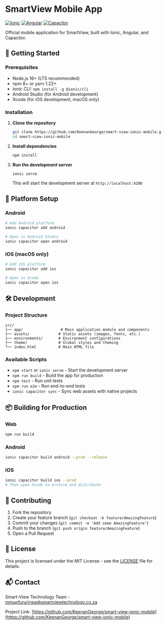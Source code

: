 # SmartView Mobile App

[![Ionic](https://img.shields.io/badge/Ionic-3880FF?style=for-the-badge&logo=ionic&logoColor=white)](https://ionicframework.com/)
[![Angular](https://img.shields.io/badge/Angular-DD0031?style=for-the-badge&logo=angular&logoColor=white)](https://angular.io/)
[![Capacitor](https://img.shields.io/badge/Capacitor-119EFF?style=for-the-badge&logo=capacitor&logoColor=white)](https://capacitorjs.com/)

Official mobile application for SmartView, built with Ionic, Angular, and Capacitor.

## 🚀 Getting Started

### Prerequisites

- Node.js 16+ (LTS recommended)
- npm 8+ or yarn 1.22+
- Ionic CLI: `npm install -g @ionic/cli`
- Android Studio (for Android development)
- Xcode (for iOS development, macOS only)

### Installation

1. **Clone the repository**
   ```bash
   git clone https://github.com/KeenanGeorge/smart-view-ionic-mobile.git
   cd smart-view-ionic-mobile
   ```

2. **Install dependencies**
   ```bash
   npm install
   ```

3. **Run the development server**
   ```bash
   ionic serve
   ```
   This will start the development server at `http://localhost:4200`

## 📱 Platform Setup

### Android

```bash
# Add Android platform
ionic capacitor add android

# Open in Android Studio
ionic capacitor open android
```

### iOS (macOS only)

```bash
# Add iOS platform
ionic capacitor add ios

# Open in Xcode
ionic capacitor open ios
```

## 🛠 Development

### Project Structure

```
src/
├── app/                 # Main application module and components
├── assets/             # Static assets (images, fonts, etc.)
├── environments/       # Environment configurations
├── theme/              # Global styles and theming
└── index.html          # Main HTML file
```

### Available Scripts

- `npm start` or `ionic serve` - Start the development server
- `npm run build` - Build the app for production
- `npm test` - Run unit tests
- `npm run e2e` - Run end-to-end tests
- `ionic capacitor sync` - Sync web assets with native projects

## 📦 Building for Production

### Web
```bash
npm run build
```

### Android
```bash
ionic capacitor build android --prod --release
```

### iOS
```bash
ionic capacitor build ios --prod
# Then open Xcode to archive and distribute
```

## 🤝 Contributing

1. Fork the repository
2. Create your feature branch (`git checkout -b feature/AmazingFeature`)
3. Commit your changes (`git commit -m 'Add some AmazingFeature'`)
4. Push to the branch (`git push origin feature/AmazingFeature`)
5. Open a Pull Request

## 📄 License

This project is licensed under the MIT License - see the [LICENSE](LICENSE) file for details.

## 📬 Contact

Smart-View Technology Team - [mmupfururirwa@smartviewtechnology.co.za](mailto:mmupfururirwa@smartviewtechnology.co.za)

Project Link: [https://github.com/KeenanGeorge/smart-view-ionic-mobile](https://github.com/KeenanGeorge/smart-view-ionic-mobile)
